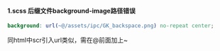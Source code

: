 #### 1.scss 后缀文件background-image路径错误

```scss
background: url(~@/assets/ipc/GK_backspace.png) no-repeat center; 
```

同html中scr引入url类似，需在@前面加上~